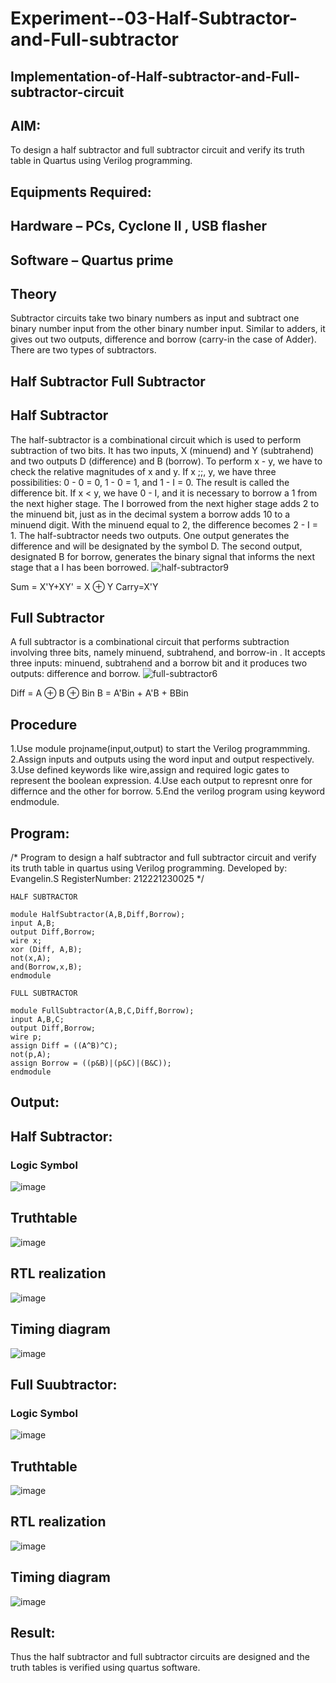 # Experiment--03-Half-Subtractor-and-Full-subtractor
## Implementation-of-Half-subtractor-and-Full-subtractor-circuit
## AIM:
To design a half subtractor and full subtractor circuit and verify its truth table in Quartus using Verilog programming.

## Equipments Required:
## Hardware – PCs, Cyclone II , USB flasher
## Software – Quartus prime
## Theory
Subtractor circuits take two binary numbers as input and subtract one binary number input from the other binary number input. Similar to adders, it gives out two outputs, difference and borrow (carry-in the case of Adder). There are two types of subtractors.

## Half Subtractor Full Subtractor
## Half Subtractor
The half-subtractor is a combinational circuit which is used to perform subtraction of two bits. It has two inputs, X (minuend) and Y (subtrahend) and two outputs D (difference) and B (borrow). To perform x - y, we have to check the relative magnitudes of x and y. If x ;;, y, we have three possibilities: 0 - 0 = 0, 1 - 0 = 1, and 1 - I = 0. The result is called the difference bit. If x < y, we have 0 - I, and it is necessary to borrow a 1 from the next higher stage. The I borrowed from the next higher stage adds 2 to the minuend bit, just as in the decimal system a borrow adds 10 to a minuend digit. With the minuend equal to 2, the difference becomes 2 - I = 1. The half-subtractor needs two outputs. One output generates the difference and will be designated by the symbol D. The second output, designated B for borrow, generates the binary signal that informs the next stage that a I has been borrowed.
![half-subtractor9](https://user-images.githubusercontent.com/36288975/166112538-58c3bc7c-ee5d-4e6a-ac8d-8e8328efe27a.png)


Sum = X'Y+XY' = X ⊕ Y
Carry=X'Y

## Full Subtractor
A full subtractor is a combinational circuit that performs subtraction involving three bits, namely minuend, subtrahend, and borrow-in . It accepts three inputs: minuend, subtrahend and a borrow bit and it produces two outputs: difference and borrow. 
![full-subtractor6](https://user-images.githubusercontent.com/36288975/166112541-24c68359-3de8-4674-ae22-8272ffc385ed.png)


Diff = A ⊕ B ⊕ Bin B = A'Bin + A'B + BBin

## Procedure
1.Use module projname(input,output) to start the Verilog programmming.
2.Assign inputs and outputs using the word input and output respectively.
3.Use defined keywords like wire,assign and required logic gates to represent the boolean expression.
4.Use each output to represnt onre for differnce and the other for borrow.
5.End the verilog program using keyword endmodule.


## Program:
/*
Program to design a half subtractor and full subtractor circuit and verify its truth table in quartus using Verilog programming.
Developed by: Evangelin.S 
RegisterNumber:  212221230025
*/
```
HALF SUBTRACTOR

module HalfSubtractor(A,B,Diff,Borrow);
input A,B;
output Diff,Borrow;
wire x;
xor (Diff, A,B);
not(x,A);
and(Borrow,x,B);
endmodule

FULL SUBTRACTOR

module FullSubtractor(A,B,C,Diff,Borrow);
input A,B,C;
output Diff,Borrow;
wire p;
assign Diff = ((A^B)^C);
not(p,A);
assign Borrow = ((p&B)|(p&C)|(B&C));
endmodule
```

## Output:
## Half Subtractor:
### Logic Symbol
![image](https://user-images.githubusercontent.com/94219798/166142615-d4ce33cc-826d-4a9e-8159-a06e5c38380a.png)

## Truthtable

![image](https://user-images.githubusercontent.com/94219798/166142669-a98d262e-cdc2-4a7f-b64c-d96c3ab350c6.png)


##  RTL realization
![image](https://user-images.githubusercontent.com/94219798/166142677-2435a97c-dc0c-4635-a72c-03a5329b7e14.png)


## Timing diagram 
![image](https://user-images.githubusercontent.com/94219798/166142686-cd06c600-59e4-462a-9789-672b93329a3b.png)

## Full Suubtractor:
### Logic Symbol
![image](https://user-images.githubusercontent.com/94219798/166142821-d02cb156-0df7-4ad6-bdc5-73042415ccaf.png)

## Truthtable
![image](https://user-images.githubusercontent.com/94219798/166142832-68652e15-1fd1-4783-a1b3-69cd74c70b2a.png)

## RTL realization
![image](https://user-images.githubusercontent.com/94219798/166142845-9672fbb8-496d-4f1d-a959-dcca467a62d8.png)

## Timing diagram
![image](https://user-images.githubusercontent.com/94219798/166142858-1b0f3a29-ee79-4c6f-9c5a-7aa3bb6d3b83.png)


## Result:
Thus the half subtractor and full subtractor circuits are designed and the truth tables is verified using quartus software.
